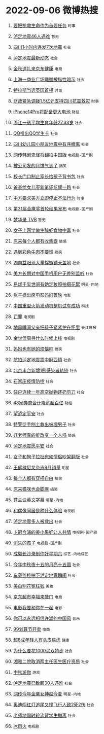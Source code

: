 # 2022-09-06 微博热搜 
1. [要把抢救生命作为首要任务](https://m.weibo.cn/search?containerid=100103type%3D1%26t%3D10%26q%3D%23%E8%A6%81%E6%8A%8A%E6%8A%A2%E6%95%91%E7%94%9F%E5%91%BD%E4%BD%9C%E4%B8%BA%E9%A6%96%E8%A6%81%E4%BB%BB%E5%8A%A1%23&stream_entry_id=51&isnewpage=1&extparam=seat%3D1%26cate%3D10103%26c_type%3D51%26pos%3D0%26filter_type%3Drealtimehot%26dgr%3D0%26display_time%3D1662408246%26pre_seqid%3D1662407507774015605303&luicode=10000011&lfid=106003type%3D25%26t%3D3%26disable_hot%3D1%26filter_type%3Drealtimehot) `时事` 

2. [泸定地震46人遇难](https://m.weibo.cn/search?containerid=100103type%3D1%26t%3D10%26q%3D%23%E6%B3%B8%E5%AE%9A%E5%9C%B0%E9%9C%8746%E4%BA%BA%E9%81%87%E9%9A%BE%23&stream_entry_id=31&isnewpage=1&extparam=seat%3D1%26c_type%3D31%26filter_type%3Drealtimehot%26dgr%3D0%26pos%3D0%26cate%3D0%26lcate%3D5001%26realpos%3D1%26flag%3D16%26display_time%3D1662408246%26pre_seqid%3D1662407507774015605303&luicode=10000011&lfid=106003type%3D25%26t%3D3%26disable_hot%3D1%26filter_type%3Drealtimehot) `暂无` 

3. [四川1小时内连发7次地震](https://m.weibo.cn/search?containerid=100103type%3D1%26t%3D10%26q%3D%23%E5%9B%9B%E5%B7%9D1%E5%B0%8F%E6%97%B6%E5%86%85%E8%BF%9E%E5%8F%917%E6%AC%A1%E5%9C%B0%E9%9C%87%23&stream_entry_id=31&isnewpage=1&extparam=seat%3D1%26c_type%3D31%26filter_type%3Drealtimehot%26dgr%3D0%26pos%3D1%26cate%3D0%26lcate%3D5001%26realpos%3D2%26flag%3D16%26display_time%3D1662408246%26pre_seqid%3D1662407507774015605303&luicode=10000011&lfid=106003type%3D25%26t%3D3%26disable_hot%3D1%26filter_type%3Drealtimehot) `社会` 

4. [泸定地震最新动态](https://m.weibo.cn/search?containerid=100103type%3D1%26t%3D10%26q%3D%23%E6%B3%B8%E5%AE%9A%E5%9C%B0%E9%9C%87%E6%9C%80%E6%96%B0%E5%8A%A8%E6%80%81%23&stream_entry_id=31&isnewpage=1&extparam=seat%3D1%26c_type%3D31%26filter_type%3Drealtimehot%26dgr%3D0%26pos%3D2%26cate%3D0%26lcate%3D5001%26realpos%3D3%26flag%3D0%26display_time%3D1662408246%26pre_seqid%3D1662407507774015605303&luicode=10000011&lfid=106003type%3D25%26t%3D3%26disable_hot%3D1%26filter_type%3Drealtimehot) `社会` 

5. [金秋送礼来京东健康](https://m.weibo.cn/search?containerid=100103type%3D1%26t%3D10%26q%3D%23%E9%87%91%E7%A7%8B%E9%80%81%E7%A4%BC%E6%9D%A5%E4%BA%AC%E4%B8%9C%E5%81%A5%E5%BA%B7%23&stream_entry_id=31&isnewpage=1&extparam=seat%3D1%26c_type%3D31%26adid%3D164538%26filter_type%3Drealtimehot%26dgr%3D0%26pos%3D3%26cate%3D0%26lcate%3D5001%26topic_ad%3D1%26display_time%3D1662408246%26pre_seqid%3D1662407507774015605303&luicode=10000011&lfid=106003type%3D25%26t%3D3%26disable_hot%3D1%26filter_type%3Drealtimehot) `电商` 

6. [上海一商业广场雕塑被指性暗示](https://m.weibo.cn/search?containerid=100103type%3D1%26t%3D10%26q%3D%23%E4%B8%8A%E6%B5%B7%E4%B8%80%E5%95%86%E4%B8%9A%E5%B9%BF%E5%9C%BA%E9%9B%95%E5%A1%91%E8%A2%AB%E6%8C%87%E6%80%A7%E6%9A%97%E7%A4%BA%23&stream_entry_id=31&isnewpage=1&extparam=seat%3D1%26c_type%3D31%26filter_type%3Drealtimehot%26dgr%3D0%26pos%3D4%26cate%3D0%26lcate%3D5001%26realpos%3D4%26flag%3D0%26display_time%3D1662408246%26pre_seqid%3D1662407507774015605303&luicode=10000011&lfid=106003type%3D25%26t%3D3%26disable_hot%3D1%26filter_type%3Drealtimehot) `社会` 

7. [特拉斯当选英国首相](https://m.weibo.cn/search?containerid=100103type%3D1%26t%3D10%26q%3D%23%E7%89%B9%E6%8B%89%E6%96%AF%E5%BD%93%E9%80%89%E8%8B%B1%E5%9B%BD%E9%A6%96%E7%9B%B8%23&stream_entry_id=31&isnewpage=1&extparam=seat%3D1%26c_type%3D31%26filter_type%3Drealtimehot%26dgr%3D0%26pos%3D5%26cate%3D0%26lcate%3D5001%26realpos%3D5%26flag%3D0%26display_time%3D1662408246%26pre_seqid%3D1662407507774015605303&luicode=10000011&lfid=106003type%3D25%26t%3D3%26disable_hot%3D1%26filter_type%3Drealtimehot) `时事` 

8. [财政紧急调拨1.5亿元支持四川抗震救灾](https://m.weibo.cn/search?containerid=100103type%3D1%26t%3D10%26q%3D%23%E8%B4%A2%E6%94%BF%E7%B4%A7%E6%80%A5%E8%B0%83%E6%8B%A81.5%E4%BA%BF%E5%85%83%E6%94%AF%E6%8C%81%E5%9B%9B%E5%B7%9D%E6%8A%97%E9%9C%87%E6%95%91%E7%81%BE%23&stream_entry_id=31&isnewpage=1&extparam=seat%3D1%26c_type%3D31%26filter_type%3Drealtimehot%26dgr%3D0%26pos%3D6%26cate%3D0%26lcate%3D5001%26realpos%3D6%26flag%3D0%26display_time%3D1662408246%26pre_seqid%3D1662407507774015605303&luicode=10000011&lfid=106003type%3D25%26t%3D3%26disable_hot%3D1%26filter_type%3Drealtimehot) `时事` 

9. [iPhone14Pro将配备更大电池](https://m.weibo.cn/search?containerid=100103type%3D1%26t%3D10%26q%3D%23iPhone14Pro%E5%B0%86%E9%85%8D%E5%A4%87%E6%9B%B4%E5%A4%A7%E7%94%B5%E6%B1%A0%23&stream_entry_id=31&isnewpage=1&extparam=seat%3D1%26c_type%3D31%26filter_type%3Drealtimehot%26dgr%3D0%26pos%3D7%26cate%3D0%26lcate%3D5001%26realpos%3D7%26flag%3D1%26display_time%3D1662408246%26pre_seqid%3D1662407507774015605303&luicode=10000011&lfid=106003type%3D25%26t%3D3%26disable_hot%3D1%26filter_type%3Drealtimehot) `财经` 

10. [浙江一孩平均生育年龄27.33岁](https://m.weibo.cn/search?containerid=100103type%3D1%26t%3D10%26q%3D%23%E6%B5%99%E6%B1%9F%E4%B8%80%E5%AD%A9%E5%B9%B3%E5%9D%87%E7%94%9F%E8%82%B2%E5%B9%B4%E9%BE%8427.33%E5%B2%81%23&stream_entry_id=31&isnewpage=1&extparam=seat%3D1%26c_type%3D31%26filter_type%3Drealtimehot%26dgr%3D0%26pos%3D8%26cate%3D0%26lcate%3D5001%26realpos%3D8%26flag%3D0%26display_time%3D1662408246%26pre_seqid%3D1662407507774015605303&luicode=10000011&lfid=106003type%3D25%26t%3D3%26disable_hot%3D1%26filter_type%3Drealtimehot) `社会` 

11. [QQ推出QQ学生卡](https://m.weibo.cn/search?containerid=100103type%3D1%26t%3D10%26q%3D%23QQ%E6%8E%A8%E5%87%BAQQ%E5%AD%A6%E7%94%9F%E5%8D%A1%23&stream_entry_id=31&isnewpage=1&extparam=seat%3D1%26c_type%3D31%26filter_type%3Drealtimehot%26dgr%3D0%26pos%3D9%26cate%3D0%26lcate%3D5001%26realpos%3D9%26flag%3D0%26display_time%3D1662408246%26pre_seqid%3D1662407507774015605303&luicode=10000011&lfid=106003type%3D25%26t%3D3%26disable_hot%3D1%26filter_type%3Drealtimehot) `社会` 

12. [四川幼儿园小朋友地震中有序撤离](https://m.weibo.cn/search?containerid=100103type%3D1%26t%3D10%26q%3D%23%E5%9B%9B%E5%B7%9D%E5%B9%BC%E5%84%BF%E5%9B%AD%E5%B0%8F%E6%9C%8B%E5%8F%8B%E5%9C%B0%E9%9C%87%E4%B8%AD%E6%9C%89%E5%BA%8F%E6%92%A4%E7%A6%BB%23&stream_entry_id=31&isnewpage=1&extparam=seat%3D1%26c_type%3D31%26filter_type%3Drealtimehot%26dgr%3D0%26pos%3D10%26cate%3D0%26lcate%3D5001%26realpos%3D10%26flag%3D0%26display_time%3D1662408246%26pre_seqid%3D1662407507774015605303&luicode=10000011&lfid=106003type%3D25%26t%3D3%26disable_hot%3D1%26filter_type%3Drealtimehot) `社会` 

13. [网传韩剧鬼怪将翻拍中国版](http://m.weibo.cn/c/wbox?&id=076e2qeuae&roomid=14296&q=%23%E7%BD%91%E4%BC%A0%E9%9F%A9%E5%89%A7%E9%AC%BC%E6%80%AA%E5%B0%86%E7%BF%BB%E6%8B%8D%E4%B8%AD%E5%9B%BD%E7%89%88%23&extparam=seat%3D1%26c_type%3D31%26filter_type%3Drealtimehot%26dgr%3D0%26pos%3D11%26cate%3D0%26lcate%3D5001%26realpos%3D11%26flag%3D0%26display_time%3D1662408246%26pre_seqid%3D1662407507774015605303&luicode=10000011&lfid=106003type%3D25%26t%3D3%26disable_hot%3D1%26filter_type%3Drealtimehot) `电视剧-国产剧` 

14. [被公司发的月饼气到了](https://m.weibo.cn/search?containerid=100103type%3D1%26t%3D10%26q%3D%23%E8%A2%AB%E5%85%AC%E5%8F%B8%E5%8F%91%E7%9A%84%E6%9C%88%E9%A5%BC%E6%B0%94%E5%88%B0%E4%BA%86%23&stream_entry_id=31&isnewpage=1&extparam=seat%3D1%26c_type%3D31%26filter_type%3Drealtimehot%26dgr%3D0%26pos%3D12%26cate%3D0%26lcate%3D5001%26realpos%3D12%26flag%3D0%26display_time%3D1662408246%26pre_seqid%3D1662407507774015605303&luicode=10000011&lfid=106003type%3D25%26t%3D3%26disable_hot%3D1%26filter_type%3Drealtimehot) `搞笑` 

15. [校长门口制止家长给孩子背书包](https://m.weibo.cn/search?containerid=100103type%3D1%26t%3D10%26q%3D%23%E6%A0%A1%E9%95%BF%E9%97%A8%E5%8F%A3%E5%88%B6%E6%AD%A2%E5%AE%B6%E9%95%BF%E7%BB%99%E5%AD%A9%E5%AD%90%E8%83%8C%E4%B9%A6%E5%8C%85%23&stream_entry_id=31&isnewpage=1&extparam=seat%3D1%26c_type%3D31%26filter_type%3Drealtimehot%26dgr%3D0%26pos%3D13%26cate%3D0%26lcate%3D5001%26realpos%3D13%26flag%3D0%26display_time%3D1662408246%26pre_seqid%3D1662407507774015605303&luicode=10000011&lfid=106003type%3D25%26t%3D3%26disable_hot%3D1%26filter_type%3Drealtimehot) `社会` 

16. [爸爸给女儿买新笔袋炫耀一路](https://m.weibo.cn/search?containerid=100103type%3D1%26t%3D10%26q%3D%23%E7%88%B8%E7%88%B8%E7%BB%99%E5%A5%B3%E5%84%BF%E4%B9%B0%E6%96%B0%E7%AC%94%E8%A2%8B%E7%82%AB%E8%80%80%E4%B8%80%E8%B7%AF%23&stream_entry_id=31&isnewpage=1&extparam=seat%3D1%26c_type%3D31%26filter_type%3Drealtimehot%26dgr%3D0%26pos%3D14%26cate%3D0%26lcate%3D5001%26realpos%3D14%26flag%3D0%26display_time%3D1662408246%26pre_seqid%3D1662407507774015605303&luicode=10000011&lfid=106003type%3D25%26t%3D3%26disable_hot%3D1%26filter_type%3Drealtimehot) `社会` 

17. [中方要求美方立即停止不法行为](https://m.weibo.cn/search?containerid=100103type%3D1%26t%3D10%26q%3D%23%E4%B8%AD%E6%96%B9%E8%A6%81%E6%B1%82%E7%BE%8E%E6%96%B9%E7%AB%8B%E5%8D%B3%E5%81%9C%E6%AD%A2%E4%B8%8D%E6%B3%95%E8%A1%8C%E4%B8%BA%23&stream_entry_id=31&isnewpage=1&extparam=seat%3D1%26c_type%3D31%26filter_type%3Drealtimehot%26dgr%3D0%26pos%3D15%26cate%3D0%26lcate%3D5001%26realpos%3D15%26flag%3D0%26display_time%3D1662408246%26pre_seqid%3D1662407507774015605303&luicode=10000011&lfid=106003type%3D25%26t%3D3%26disable_hot%3D1%26filter_type%3Drealtimehot) `时事` 

18. [第31届金鹰奖首轮结果发布](https://m.weibo.cn/search?containerid=100103type%3D1%26t%3D10%26q%3D%23%E7%AC%AC31%E5%B1%8A%E9%87%91%E9%B9%B0%E5%A5%96%E9%A6%96%E8%BD%AE%E7%BB%93%E6%9E%9C%E5%8F%91%E5%B8%83%23&stream_entry_id=31&isnewpage=1&extparam=seat%3D1%26c_type%3D31%26filter_type%3Drealtimehot%26dgr%3D0%26pos%3D16%26cate%3D0%26lcate%3D5001%26realpos%3D16%26flag%3D0%26display_time%3D1662408246%26pre_seqid%3D1662407507774015605303&luicode=10000011&lfid=106003type%3D25%26t%3D3%26disable_hot%3D1%26filter_type%3Drealtimehot) `电视剧-国产剧` 

19. [梦华录 TVB](https://m.weibo.cn/search?containerid=100103type%3D1%26t%3D10%26q%3D%E6%A2%A6%E5%8D%8E%E5%BD%95+TVB&stream_entry_id=31&isnewpage=1&extparam=seat%3D1%26c_type%3D31%26filter_type%3Drealtimehot%26dgr%3D0%26pos%3D17%26cate%3D0%26lcate%3D5001%26realpos%3D17%26flag%3D0%26display_time%3D1662408246%26pre_seqid%3D1662407507774015605303&luicode=10000011&lfid=106003type%3D25%26t%3D3%26disable_hot%3D1%26filter_type%3Drealtimehot) `暂无` 

20. [女子上网学做生腌虾食物中毒](https://m.weibo.cn/search?containerid=100103type%3D1%26t%3D10%26q%3D%23%E5%A5%B3%E5%AD%90%E4%B8%8A%E7%BD%91%E5%AD%A6%E5%81%9A%E7%94%9F%E8%85%8C%E8%99%BE%E9%A3%9F%E7%89%A9%E4%B8%AD%E6%AF%92%23&stream_entry_id=31&isnewpage=1&extparam=seat%3D1%26c_type%3D31%26filter_type%3Drealtimehot%26dgr%3D0%26pos%3D18%26cate%3D0%26lcate%3D5001%26realpos%3D18%26flag%3D0%26display_time%3D1662408246%26pre_seqid%3D1662407507774015605303&luicode=10000011&lfid=106003type%3D25%26t%3D3%26disable_hot%3D1%26filter_type%3Drealtimehot) `社会` 

21. [原来每个人都有收集癖](https://m.weibo.cn/search?containerid=100103type%3D1%26t%3D10%26q%3D%23%E5%8E%9F%E6%9D%A5%E6%AF%8F%E4%B8%AA%E4%BA%BA%E9%83%BD%E6%9C%89%E6%94%B6%E9%9B%86%E7%99%96%23&stream_entry_id=31&isnewpage=1&extparam=seat%3D1%26c_type%3D31%26filter_type%3Drealtimehot%26dgr%3D0%26pos%3D19%26cate%3D0%26lcate%3D5001%26realpos%3D19%26flag%3D0%26display_time%3D1662408246%26pre_seqid%3D1662407507774015605303&luicode=10000011&lfid=106003type%3D25%26t%3D3%26disable_hot%3D1%26filter_type%3Drealtimehot) `情感` 

22. [遇到彩色牛肉不要慌](https://m.weibo.cn/search?containerid=100103type%3D1%26t%3D10%26q%3D%23%E9%81%87%E5%88%B0%E5%BD%A9%E8%89%B2%E7%89%9B%E8%82%89%E4%B8%8D%E8%A6%81%E6%85%8C%23&stream_entry_id=31&isnewpage=1&extparam=seat%3D1%26c_type%3D31%26filter_type%3Drealtimehot%26dgr%3D0%26pos%3D20%26cate%3D0%26lcate%3D5001%26realpos%3D20%26flag%3D0%26display_time%3D1662408246%26pre_seqid%3D1662407507774015605303&luicode=10000011&lfid=106003type%3D25%26t%3D3%26disable_hot%3D1%26filter_type%3Drealtimehot) `搞笑` 

23. [湖南益阳现大量蜉蝣铺天盖地](https://m.weibo.cn/search?containerid=100103type%3D1%26t%3D10%26q%3D%23%E6%B9%96%E5%8D%97%E7%9B%8A%E9%98%B3%E7%8E%B0%E5%A4%A7%E9%87%8F%E8%9C%89%E8%9D%A3%E9%93%BA%E5%A4%A9%E7%9B%96%E5%9C%B0%23&stream_entry_id=31&isnewpage=1&extparam=seat%3D1%26c_type%3D31%26filter_type%3Drealtimehot%26dgr%3D0%26pos%3D21%26cate%3D0%26lcate%3D5001%26realpos%3D21%26flag%3D0%26display_time%3D1662408246%26pre_seqid%3D1662407507774015605303&luicode=10000011&lfid=106003type%3D25%26t%3D3%26disable_hot%3D1%26filter_type%3Drealtimehot) `社会` 

24. [美方长期对中国手机用户无差别监听](https://m.weibo.cn/search?containerid=100103type%3D1%26t%3D10%26q%3D%23%E7%BE%8E%E6%96%B9%E9%95%BF%E6%9C%9F%E5%AF%B9%E4%B8%AD%E5%9B%BD%E6%89%8B%E6%9C%BA%E7%94%A8%E6%88%B7%E6%97%A0%E5%B7%AE%E5%88%AB%E7%9B%91%E5%90%AC%23&stream_entry_id=31&isnewpage=1&extparam=seat%3D1%26c_type%3D31%26filter_type%3Drealtimehot%26dgr%3D0%26pos%3D22%26cate%3D0%26lcate%3D5001%26realpos%3D22%26flag%3D0%26display_time%3D1662408246%26pre_seqid%3D1662407507774015605303&luicode=10000011&lfid=106003type%3D25%26t%3D3%26disable_hot%3D1%26filter_type%3Drealtimehot) `社会` 

25. [易烊千玺世间有她定妆照拍摄花絮](https://m.weibo.cn/search?containerid=100103type%3D1%26t%3D10%26q%3D%23%E6%98%93%E7%83%8A%E5%8D%83%E7%8E%BA%E4%B8%96%E9%97%B4%E6%9C%89%E5%A5%B9%E5%AE%9A%E5%A6%86%E7%85%A7%E6%8B%8D%E6%91%84%E8%8A%B1%E7%B5%AE%23&stream_entry_id=31&isnewpage=1&extparam=seat%3D1%26c_type%3D31%26filter_type%3Drealtimehot%26dgr%3D0%26pos%3D23%26cate%3D0%26lcate%3D5001%26realpos%3D23%26flag%3D0%26display_time%3D1662408246%26pre_seqid%3D1662407507774015605303&luicode=10000011&lfid=106003type%3D25%26t%3D3%26disable_hot%3D1%26filter_type%3Drealtimehot) `明星-内地` 

26. [张子枫出席电影妈妈首映](https://m.weibo.cn/search?containerid=100103type%3D1%26t%3D10%26q%3D%23%E5%BC%A0%E5%AD%90%E6%9E%AB%E5%87%BA%E5%B8%AD%E7%94%B5%E5%BD%B1%E5%A6%88%E5%A6%88%E9%A6%96%E6%98%A0%23&stream_entry_id=31&isnewpage=1&extparam=seat%3D1%26c_type%3D31%26filter_type%3Drealtimehot%26dgr%3D0%26pos%3D24%26cate%3D0%26lcate%3D5001%26realpos%3D24%26flag%3D0%26display_time%3D1662408246%26pre_seqid%3D1662407507774015605303&luicode=10000011&lfid=106003type%3D25%26t%3D3%26disable_hot%3D1%26filter_type%3Drealtimehot) `电影` 

27. [中国重型火箭发动机整机试车成功](https://m.weibo.cn/search?containerid=100103type%3D1%26t%3D10%26q%3D%23%E4%B8%AD%E5%9B%BD%E9%87%8D%E5%9E%8B%E7%81%AB%E7%AE%AD%E5%8F%91%E5%8A%A8%E6%9C%BA%E6%95%B4%E6%9C%BA%E8%AF%95%E8%BD%A6%E6%88%90%E5%8A%9F%23&stream_entry_id=31&isnewpage=1&extparam=seat%3D1%26c_type%3D31%26filter_type%3Drealtimehot%26dgr%3D0%26pos%3D25%26cate%3D0%26lcate%3D5001%26realpos%3D25%26flag%3D0%26display_time%3D1662408246%26pre_seqid%3D1662407507774015605303&luicode=10000011&lfid=106003type%3D25%26t%3D3%26disable_hot%3D1%26filter_type%3Drealtimehot) `科技` 

28. [罚罪](https://m.weibo.cn/search?containerid=100103type%3D1%26t%3D10%26q%3D%E7%BD%9A%E7%BD%AA&stream_entry_id=31&isnewpage=1&extparam=seat%3D1%26c_type%3D31%26filter_type%3Drealtimehot%26dgr%3D0%26pos%3D26%26cate%3D0%26lcate%3D5001%26realpos%3D26%26flag%3D0%26display_time%3D1662408246%26pre_seqid%3D1662407507774015605303&luicode=10000011&lfid=106003type%3D25%26t%3D3%26disable_hot%3D1%26filter_type%3Drealtimehot) `电视剧` 

29. [地震瞬间父亲把孩子紧紧护在怀里](https://m.weibo.cn/search?containerid=100103type%3D1%26t%3D10%26q%3D%23%E5%9C%B0%E9%9C%87%E7%9E%AC%E9%97%B4%E7%88%B6%E4%BA%B2%E6%8A%8A%E5%AD%A9%E5%AD%90%E7%B4%A7%E7%B4%A7%E6%8A%A4%E5%9C%A8%E6%80%80%E9%87%8C%23&stream_entry_id=31&isnewpage=1&extparam=seat%3D1%26c_type%3D31%26filter_type%3Drealtimehot%26dgr%3D0%26pos%3D27%26cate%3D0%26lcate%3D5001%26realpos%3D27%26flag%3D0%26display_time%3D1662408246%26pre_seqid%3D1662407507774015605303&luicode=10000011&lfid=106003type%3D25%26t%3D3%26disable_hot%3D1%26filter_type%3Drealtimehot) `长江日报` 

30. [金世佳周寻什么时候上线](https://m.weibo.cn/search?containerid=100103type%3D1%26t%3D10%26q%3D%23%E9%87%91%E4%B8%96%E4%BD%B3%E5%91%A8%E5%AF%BB%E4%BB%80%E4%B9%88%E6%97%B6%E5%80%99%E4%B8%8A%E7%BA%BF%23&stream_entry_id=31&isnewpage=1&extparam=seat%3D1%26c_type%3D31%26filter_type%3Drealtimehot%26dgr%3D0%26pos%3D28%26cate%3D0%26lcate%3D5001%26realpos%3D28%26flag%3D0%26display_time%3D1662408246%26pre_seqid%3D1662407507774015605303&luicode=10000011&lfid=106003type%3D25%26t%3D3%26disable_hot%3D1%26filter_type%3Drealtimehot) `电视剧` 

31. [妈妈也有她的烦恼吧](https://m.weibo.cn/search?containerid=100103type%3D1%26t%3D10%26q%3D%23%E5%A6%88%E5%A6%88%E4%B9%9F%E6%9C%89%E5%A5%B9%E7%9A%84%E7%83%A6%E6%81%BC%E5%90%A7%23&stream_entry_id=31&isnewpage=1&extparam=seat%3D1%26c_type%3D31%26filter_type%3Drealtimehot%26dgr%3D0%26pos%3D29%26cate%3D0%26lcate%3D5001%26realpos%3D29%26flag%3D0%26display_time%3D1662408246%26pre_seqid%3D1662407507774015605303&luicode=10000011&lfid=106003type%3D25%26t%3D3%26disable_hot%3D1%26filter_type%3Drealtimehot) `搞笑` 

32. [航拍泸定地震震中磨西镇](https://m.weibo.cn/search?containerid=100103type%3D1%26t%3D10%26q%3D%23%E8%88%AA%E6%8B%8D%E6%B3%B8%E5%AE%9A%E5%9C%B0%E9%9C%87%E9%9C%87%E4%B8%AD%E7%A3%A8%E8%A5%BF%E9%95%87%23&stream_entry_id=31&isnewpage=1&extparam=seat%3D1%26c_type%3D31%26filter_type%3Drealtimehot%26dgr%3D0%26pos%3D30%26cate%3D0%26lcate%3D5001%26realpos%3D30%26flag%3D0%26display_time%3D1662408246%26pre_seqid%3D1662407507774015605303&luicode=10000011&lfid=106003type%3D25%26t%3D3%26disable_hot%3D1%26filter_type%3Drealtimehot) `社会` 

33. [北京丰台新增1例感染者轨迹](https://m.weibo.cn/search?containerid=100103type%3D1%26t%3D10%26q%3D%23%E5%8C%97%E4%BA%AC%E4%B8%B0%E5%8F%B0%E6%96%B0%E5%A2%9E1%E4%BE%8B%E6%84%9F%E6%9F%93%E8%80%85%E8%BD%A8%E8%BF%B9%23&stream_entry_id=31&isnewpage=1&extparam=seat%3D1%26c_type%3D31%26filter_type%3Drealtimehot%26dgr%3D0%26pos%3D31%26cate%3D0%26lcate%3D5001%26realpos%3D31%26flag%3D0%26display_time%3D1662408246%26pre_seqid%3D1662407507774015605303&luicode=10000011&lfid=106003type%3D25%26t%3D3%26disable_hot%3D1%26filter_type%3Drealtimehot) `社会` 

34. [石家庄疫情防控](https://m.weibo.cn/search?containerid=100103type%3D1%26t%3D10%26q%3D%23%E7%9F%B3%E5%AE%B6%E5%BA%84%E7%96%AB%E6%83%85%E9%98%B2%E6%8E%A7%23&stream_entry_id=31&isnewpage=1&extparam=seat%3D1%26c_type%3D31%26filter_type%3Drealtimehot%26dgr%3D0%26pos%3D32%26cate%3D0%26lcate%3D5001%26realpos%3D32%26flag%3D0%26display_time%3D1662408246%26pre_seqid%3D1662407507774015605303&luicode=10000011&lfid=106003type%3D25%26t%3D3%26disable_hot%3D1%26filter_type%3Drealtimehot) `社会` 

35. [住户连续一年高空抛物还扔剪刀](https://m.weibo.cn/search?containerid=100103type%3D1%26t%3D10%26q%3D%23%E4%BD%8F%E6%88%B7%E8%BF%9E%E7%BB%AD%E4%B8%80%E5%B9%B4%E9%AB%98%E7%A9%BA%E6%8A%9B%E7%89%A9%E8%BF%98%E6%89%94%E5%89%AA%E5%88%80%23&stream_entry_id=31&isnewpage=1&extparam=seat%3D1%26c_type%3D31%26filter_type%3Drealtimehot%26dgr%3D0%26pos%3D33%26cate%3D0%26lcate%3D5001%26realpos%3D33%26flag%3D0%26display_time%3D1662408246%26pre_seqid%3D1662407507774015605303&luicode=10000011&lfid=106003type%3D25%26t%3D3%26disable_hot%3D1%26filter_type%3Drealtimehot) `社会` 

36. [48家券商合计降薪超百亿](https://m.weibo.cn/search?containerid=100103type%3D1%26t%3D10%26q%3D%2348%E5%AE%B6%E5%88%B8%E5%95%86%E5%90%88%E8%AE%A1%E9%99%8D%E8%96%AA%E8%B6%85%E7%99%BE%E4%BA%BF%23&stream_entry_id=31&isnewpage=1&extparam=seat%3D1%26c_type%3D31%26filter_type%3Drealtimehot%26dgr%3D0%26pos%3D34%26cate%3D0%26lcate%3D5001%26realpos%3D34%26flag%3D0%26display_time%3D1662408246%26pre_seqid%3D1662407507774015605303&luicode=10000011&lfid=106003type%3D25%26t%3D3%26disable_hot%3D1%26filter_type%3Drealtimehot) `财经` 

37. [望泸定平安](https://m.weibo.cn/search?containerid=100103type%3D1%26t%3D10%26q%3D%23%E6%9C%9B%E6%B3%B8%E5%AE%9A%E5%B9%B3%E5%AE%89%23&stream_entry_id=31&isnewpage=1&extparam=seat%3D1%26c_type%3D31%26filter_type%3Drealtimehot%26dgr%3D0%26pos%3D35%26cate%3D0%26lcate%3D5001%26realpos%3D35%26flag%3D0%26display_time%3D1662408246%26pre_seqid%3D1662407507774015605303&luicode=10000011&lfid=106003type%3D25%26t%3D3%26disable_hot%3D1%26filter_type%3Drealtimehot) `社会` 

38. [特警徒手刨土救出被埋男子](https://m.weibo.cn/search?containerid=100103type%3D1%26t%3D10%26q%3D%23%E7%89%B9%E8%AD%A6%E5%BE%92%E6%89%8B%E5%88%A8%E5%9C%9F%E6%95%91%E5%87%BA%E8%A2%AB%E5%9F%8B%E7%94%B7%E5%AD%90%23&stream_entry_id=31&isnewpage=1&extparam=seat%3D1%26c_type%3D31%26filter_type%3Drealtimehot%26dgr%3D0%26pos%3D36%26cate%3D0%26lcate%3D5001%26realpos%3D36%26flag%3D0%26display_time%3D1662408246%26pre_seqid%3D1662407507774015605303&luicode=10000011&lfid=106003type%3D25%26t%3D3%26disable_hot%3D1%26filter_type%3Drealtimehot) `社会` 

39. [好老师真的能改变一个人吗](https://m.weibo.cn/search?containerid=100103type%3D1%26t%3D10%26q%3D%23%E5%A5%BD%E8%80%81%E5%B8%88%E7%9C%9F%E7%9A%84%E8%83%BD%E6%94%B9%E5%8F%98%E4%B8%80%E4%B8%AA%E4%BA%BA%E5%90%97%23&stream_entry_id=31&isnewpage=1&extparam=seat%3D1%26c_type%3D31%26filter_type%3Drealtimehot%26dgr%3D0%26pos%3D37%26cate%3D0%26lcate%3D5001%26realpos%3D37%26flag%3D0%26display_time%3D1662408246%26pre_seqid%3D1662407507774015605303&luicode=10000011&lfid=106003type%3D25%26t%3D3%26disable_hot%3D1%26filter_type%3Drealtimehot) `情感` 

40. [泸定地震愿平安](https://m.weibo.cn/search?containerid=100103type%3D1%26t%3D10%26q%3D%23%E6%B3%B8%E5%AE%9A%E5%9C%B0%E9%9C%87%E6%84%BF%E5%B9%B3%E5%AE%89%23&stream_entry_id=31&isnewpage=1&extparam=seat%3D1%26c_type%3D31%26filter_type%3Drealtimehot%26dgr%3D0%26pos%3D38%26cate%3D0%26lcate%3D5001%26realpos%3D38%26flag%3D0%26display_time%3D1662408246%26pre_seqid%3D1662407507774015605303&luicode=10000011&lfid=106003type%3D25%26t%3D3%26disable_hot%3D1%26filter_type%3Drealtimehot) `社会` 

41. [女子和狗子拉扯宛如情侣吵架翻版](https://m.weibo.cn/search?containerid=100103type%3D1%26t%3D10%26q%3D%23%E5%A5%B3%E5%AD%90%E5%92%8C%E7%8B%97%E5%AD%90%E6%8B%89%E6%89%AF%E5%AE%9B%E5%A6%82%E6%83%85%E4%BE%A3%E5%90%B5%E6%9E%B6%E7%BF%BB%E7%89%88%23&stream_entry_id=31&isnewpage=1&extparam=seat%3D1%26c_type%3D31%26filter_type%3Drealtimehot%26dgr%3D0%26pos%3D39%26cate%3D0%26lcate%3D5001%26realpos%3D39%26flag%3D0%26display_time%3D1662408246%26pre_seqid%3D1662407507774015605303&luicode=10000011&lfid=106003type%3D25%26t%3D3%26disable_hot%3D1%26filter_type%3Drealtimehot) `社会` 

42. [王鹤棣尼龙杂志9月销量](https://m.weibo.cn/search?containerid=100103type%3D1%26t%3D10%26q%3D%23%E7%8E%8B%E9%B9%A4%E6%A3%A3%E5%B0%BC%E9%BE%99%E6%9D%82%E5%BF%979%E6%9C%88%E9%94%80%E9%87%8F%23&stream_entry_id=31&isnewpage=1&extparam=seat%3D1%26c_type%3D31%26filter_type%3Drealtimehot%26dgr%3D0%26pos%3D40%26cate%3D0%26lcate%3D5001%26realpos%3D40%26flag%3D0%26display_time%3D1662408246%26pre_seqid%3D1662407507774015605303&luicode=10000011&lfid=106003type%3D25%26t%3D3%26disable_hot%3D1%26filter_type%3Drealtimehot) `明星` 

43. [每个人都有穿搭自由](https://m.weibo.cn/search?containerid=100103type%3D1%26t%3D10%26q%3D%23%E6%AF%8F%E4%B8%AA%E4%BA%BA%E9%83%BD%E6%9C%89%E7%A9%BF%E6%90%AD%E8%87%AA%E7%94%B1%23&stream_entry_id=31&isnewpage=1&extparam=seat%3D1%26c_type%3D31%26filter_type%3Drealtimehot%26dgr%3D0%26pos%3D41%26cate%3D0%26lcate%3D5001%26realpos%3D41%26flag%3D0%26display_time%3D1662408246%26pre_seqid%3D1662407507774015605303&luicode=10000011&lfid=106003type%3D25%26t%3D3%26disable_hot%3D1%26filter_type%3Drealtimehot) `搞笑` 

44. [原来猫咪也会脚麻](https://m.weibo.cn/search?containerid=100103type%3D1%26t%3D10%26q%3D%23%E5%8E%9F%E6%9D%A5%E7%8C%AB%E5%92%AA%E4%B9%9F%E4%BC%9A%E8%84%9A%E9%BA%BB%23&stream_entry_id=31&isnewpage=1&extparam=seat%3D1%26c_type%3D31%26filter_type%3Drealtimehot%26dgr%3D0%26pos%3D42%26cate%3D0%26lcate%3D5001%26realpos%3D42%26flag%3D0%26display_time%3D1662408246%26pre_seqid%3D1662407507774015605303&luicode=10000011&lfid=106003type%3D25%26t%3D3%26disable_hot%3D1%26filter_type%3Drealtimehot) `搞笑` 

45. [苍兰诀英文字幕](https://m.weibo.cn/search?containerid=100103type%3D1%26t%3D10%26q%3D%23%E8%8B%8D%E5%85%B0%E8%AF%80%E8%8B%B1%E6%96%87%E5%AD%97%E5%B9%95%23&stream_entry_id=31&isnewpage=1&extparam=seat%3D1%26c_type%3D31%26filter_type%3Drealtimehot%26dgr%3D0%26pos%3D43%26cate%3D0%26lcate%3D5001%26realpos%3D43%26flag%3D0%26display_time%3D1662408246%26pre_seqid%3D1662407507774015605303&luicode=10000011&lfid=106003type%3D25%26t%3D3%26disable_hot%3D1%26filter_type%3Drealtimehot) `明星-内地` 

46. [和偶像同居是种什么体验](https://m.weibo.cn/search?containerid=100103type%3D1%26t%3D10%26q%3D%23%E5%92%8C%E5%81%B6%E5%83%8F%E5%90%8C%E5%B1%85%E6%98%AF%E7%A7%8D%E4%BB%80%E4%B9%88%E4%BD%93%E9%AA%8C%23&stream_entry_id=31&isnewpage=1&extparam=seat%3D1%26c_type%3D31%26filter_type%3Drealtimehot%26dgr%3D0%26pos%3D44%26cate%3D0%26lcate%3D5001%26realpos%3D44%26flag%3D0%26display_time%3D1662408246%26pre_seqid%3D1662407507774015605303&luicode=10000011&lfid=106003type%3D25%26t%3D3%26disable_hot%3D1%26filter_type%3Drealtimehot) `电视剧` 

47. [泸定地震多人被救出](https://m.weibo.cn/search?containerid=100103type%3D1%26t%3D10%26q%3D%23%E6%B3%B8%E5%AE%9A%E5%9C%B0%E9%9C%87%E5%A4%9A%E4%BA%BA%E8%A2%AB%E6%95%91%E5%87%BA%23&stream_entry_id=31&isnewpage=1&extparam=seat%3D1%26c_type%3D31%26filter_type%3Drealtimehot%26dgr%3D0%26pos%3D45%26cate%3D0%26lcate%3D5001%26realpos%3D45%26flag%3D0%26display_time%3D1662408246%26pre_seqid%3D1662407507774015605303&luicode=10000011&lfid=106003type%3D25%26t%3D3%26disable_hot%3D1%26filter_type%3Drealtimehot) `社会` 

48. [卜冠今演的姜小果好让人共情](https://m.weibo.cn/search?containerid=100103type%3D1%26t%3D10%26q%3D%23%E5%8D%9C%E5%86%A0%E4%BB%8A%E6%BC%94%E7%9A%84%E5%A7%9C%E5%B0%8F%E6%9E%9C%E5%A5%BD%E8%AE%A9%E4%BA%BA%E5%85%B1%E6%83%85%23&stream_entry_id=31&isnewpage=1&extparam=seat%3D1%26c_type%3D31%26filter_type%3Drealtimehot%26dgr%3D0%26pos%3D46%26cate%3D0%26lcate%3D5001%26realpos%3D46%26flag%3D0%26display_time%3D1662408246%26pre_seqid%3D1662407507774015605303&luicode=10000011&lfid=106003type%3D25%26t%3D3%26disable_hot%3D1%26filter_type%3Drealtimehot) `电视剧-国产剧` 

49. [消失的孩子](https://m.weibo.cn/search?containerid=100103type%3D1%26t%3D10%26q%3D%E6%B6%88%E5%A4%B1%E7%9A%84%E5%AD%A9%E5%AD%90&stream_entry_id=31&isnewpage=1&extparam=seat%3D1%26c_type%3D31%26filter_type%3Drealtimehot%26dgr%3D0%26pos%3D47%26cate%3D0%26lcate%3D5001%26realpos%3D47%26flag%3D0%26display_time%3D1662408246%26pre_seqid%3D1662407507774015605303&luicode=10000011&lfid=106003type%3D25%26t%3D3%26disable_hot%3D1%26filter_type%3Drealtimehot) `电视剧-国产剧` 

50. [成毅长沙录制你好星期六](https://m.weibo.cn/search?containerid=100103type%3D1%26t%3D10%26q%3D%23%E6%88%90%E6%AF%85%E9%95%BF%E6%B2%99%E5%BD%95%E5%88%B6%E4%BD%A0%E5%A5%BD%E6%98%9F%E6%9C%9F%E5%85%AD%23&stream_entry_id=31&isnewpage=1&extparam=seat%3D1%26c_type%3D31%26filter_type%3Drealtimehot%26dgr%3D0%26pos%3D48%26cate%3D0%26lcate%3D5001%26realpos%3D48%26flag%3D0%26display_time%3D1662408246%26pre_seqid%3D1662407507774015605303&luicode=10000011&lfid=106003type%3D25%26t%3D3%26disable_hot%3D1%26filter_type%3Drealtimehot) `综艺-内地综艺` 

51. [今年中秋夜十五的月亮十五圆](https://m.weibo.cn/search?containerid=100103type%3D1%26t%3D10%26q%3D%23%E4%BB%8A%E5%B9%B4%E4%B8%AD%E7%A7%8B%E5%A4%9C%E5%8D%81%E4%BA%94%E7%9A%84%E6%9C%88%E4%BA%AE%E5%8D%81%E4%BA%94%E5%9C%86%23&stream_entry_id=31&isnewpage=1&extparam=seat%3D1%26c_type%3D31%26filter_type%3Drealtimehot%26dgr%3D0%26pos%3D49%26cate%3D0%26lcate%3D5001%26realpos%3D49%26flag%3D0%26display_time%3D1662408246%26pre_seqid%3D1662407507774015605303&luicode=10000011&lfid=106003type%3D25%26t%3D3%26disable_hot%3D1%26filter_type%3Drealtimehot) `社会` 

52. [车载监控拍下泸定地震瞬间](https://m.weibo.cn/search?containerid=100103type%3D1%26t%3D10%26q%3D%23%E8%BD%A6%E8%BD%BD%E7%9B%91%E6%8E%A7%E6%8B%8D%E4%B8%8B%E6%B3%B8%E5%AE%9A%E5%9C%B0%E9%9C%87%E7%9E%AC%E9%97%B4%23&stream_entry_id=31&isnewpage=1&extparam=seat%3D1%26c_type%3D31%26filter_type%3Drealtimehot%26dgr%3D0%26pos%3D50%26cate%3D0%26lcate%3D5001%26realpos%3D50%26flag%3D0%26display_time%3D1662408246%26pre_seqid%3D1662407507774015605303&luicode=10000011&lfid=106003type%3D25%26t%3D3%26disable_hot%3D1%26filter_type%3Drealtimehot) `社会` 

53. [美白别花冤枉钱](https://m.weibo.cn/search?containerid=100103type%3D1%26t%3D10%26q%3D%23%E7%BE%8E%E7%99%BD%E5%88%AB%E8%8A%B1%E5%86%A4%E6%9E%89%E9%92%B1%23&stream_entry_id=31&isnewpage=1&extparam=seat%3D1%26filter_type%3Drealtimehot%26pos%3D3%26adid%3D164577%26dgr%3D0%26c_type%3D31%26cate%3D0%26lcate%3D5001%26topic_ad%3D1%26display_time%3D1662404627%26pre_seqid%3D1662404627720018222519&luicode=10000011&lfid=106003type%3D25%26t%3D3%26disable_hot%3D1%26filter_type%3Drealtimehot) `美妆` 

54. [京东超市幸福来敲门](https://m.weibo.cn/search?containerid=100103type%3D1%26t%3D10%26q%3D%23%E4%BA%AC%E4%B8%9C%E8%B6%85%E5%B8%82%E5%B9%B8%E7%A6%8F%E6%9D%A5%E6%95%B2%E9%97%A8%23&stream_entry_id=31&isnewpage=1&extparam=seat%3D1%26filter_type%3Drealtimehot%26pos%3D7%26adid%3D164522%26dgr%3D0%26c_type%3D31%26cate%3D0%26lcate%3D5001%26topic_ad%3D1%26display_time%3D1662404627%26pre_seqid%3D1662404627720018222519&luicode=10000011&lfid=106003type%3D25%26t%3D3%26disable_hot%3D1%26filter_type%3Drealtimehot) `电商` 

55. [电影我要和你在一起](https://m.weibo.cn/search?containerid=100103type%3D1%26t%3D10%26q%3D%23%E7%94%B5%E5%BD%B1%E6%88%91%E8%A6%81%E5%92%8C%E4%BD%A0%E5%9C%A8%E4%B8%80%E8%B5%B7%23&stream_entry_id=31&isnewpage=1&extparam=seat%3D1%26filter_type%3Drealtimehot%26pos%3D25%26dgr%3D0%26realpos%3D24%26c_type%3D31%26cate%3D0%26lcate%3D5001%26flag%3D0%26display_time%3D1662404627%26pre_seqid%3D1662404627720018222519&luicode=10000011&lfid=106003type%3D25%26t%3D3%26disable_hot%3D1%26filter_type%3Drealtimehot) `电影` 

56. [你可以永远相信许嵩的中国风](https://m.weibo.cn/search?containerid=100103type%3D1%26t%3D10%26q%3D%23%E4%BD%A0%E5%8F%AF%E4%BB%A5%E6%B0%B8%E8%BF%9C%E7%9B%B8%E4%BF%A1%E8%AE%B8%E5%B5%A9%E7%9A%84%E4%B8%AD%E5%9B%BD%E9%A3%8E%23&stream_entry_id=31&isnewpage=1&extparam=seat%3D1%26filter_type%3Drealtimehot%26pos%3D37%26dgr%3D0%26realpos%3D36%26c_type%3D31%26cate%3D0%26lcate%3D5001%26flag%3D0%26display_time%3D1662404627%26pre_seqid%3D1662404627720018222519&luicode=10000011&lfid=106003type%3D25%26t%3D3%26disable_hot%3D1%26filter_type%3Drealtimehot) `音乐` 

57. [99划算节开卖](https://m.weibo.cn/search?containerid=100103type%3D1%26t%3D10%26q%3D%2399%E5%88%92%E7%AE%97%E8%8A%82%E5%BC%80%E5%8D%96%23&stream_entry_id=31&isnewpage=1&extparam=seat%3D1%26filter_type%3Drealtimehot%26pos%3D3%26adid%3D164484%26dgr%3D0%26c_type%3D31%26cate%3D0%26lcate%3D5001%26topic_ad%3D1%26display_time%3D1662401047%26pre_seqid%3D16624010477400931219&luicode=10000011&lfid=106003type%3D25%26t%3D3%26disable_hot%3D1%26filter_type%3Drealtimehot) `电商` 

58. [超8成年轻人有头皮焦虑](https://m.weibo.cn/search?containerid=100103type%3D1%26t%3D10%26q%3D%23%E8%B6%858%E6%88%90%E5%B9%B4%E8%BD%BB%E4%BA%BA%E6%9C%89%E5%A4%B4%E7%9A%AE%E7%84%A6%E8%99%91%23&stream_entry_id=31&isnewpage=1&extparam=seat%3D1%26c_type%3D31%26pos%3D3%26filter_type%3Drealtimehot%26dgr%3D0%26topic_ad%3D1%26cate%3D0%26lcate%3D5001%26adid%3D164534%26display_time%3D1662397670%26pre_seqid%3D166239693193802484116&luicode=10000011&lfid=106003type%3D25%26t%3D3%26disable_hot%3D1%26filter_type%3Drealtimehot) `健康` 

59. [为什么要花1000买双特步](https://m.weibo.cn/search?containerid=100103type%3D1%26t%3D10%26q%3D%23%E4%B8%BA%E4%BB%80%E4%B9%88%E8%A6%81%E8%8A%B11000%E4%B9%B0%E5%8F%8C%E7%89%B9%E6%AD%A5%23&stream_entry_id=31&isnewpage=1&extparam=seat%3D1%26c_type%3D31%26pos%3D7%26filter_type%3Drealtimehot%26dgr%3D0%26topic_ad%3D1%26cate%3D0%26lcate%3D5001%26adid%3D164525%26display_time%3D1662397670%26pre_seqid%3D166239693193802484116&luicode=10000011&lfid=106003type%3D25%26t%3D3%26disable_hot%3D1%26filter_type%3Drealtimehot) `社会` 

60. [湘雅二院取消两主任医生医疗资质](https://m.weibo.cn/search?containerid=100103type%3D1%26t%3D10%26q%3D%23%E6%B9%98%E9%9B%85%E4%BA%8C%E9%99%A2%E5%8F%96%E6%B6%88%E4%B8%A4%E4%B8%BB%E4%BB%BB%E5%8C%BB%E7%94%9F%E5%8C%BB%E7%96%97%E8%B5%84%E8%B4%A8%23&stream_entry_id=31&isnewpage=1&extparam=seat%3D1%26c_type%3D31%26pos%3D48%26filter_type%3Drealtimehot%26dgr%3D0%26cate%3D0%26realpos%3D47%26flag%3D0%26lcate%3D5001%26display_time%3D1662397670%26pre_seqid%3D166239693193802484116&luicode=10000011&lfid=106003type%3D25%26t%3D3%26disable_hot%3D1%26filter_type%3Drealtimehot) `社会` 

61. [中秋游你](https://m.weibo.cn/search?containerid=100103type%3D1%26t%3D10%26q%3D%23%E4%B8%AD%E7%A7%8B%E6%B8%B8%E4%BD%A0%23&stream_entry_id=31&isnewpage=1&extparam=seat%3D1%26c_type%3D31%26pos%3D51%26filter_type%3Drealtimehot%26dgr%3D0%26cate%3D0%26realpos%3D50%26flag%3D1%26lcate%3D5001%26display_time%3D1662397670%26pre_seqid%3D166239693193802484116&luicode=10000011&lfid=106003type%3D25%26t%3D3%26disable_hot%3D1%26filter_type%3Drealtimehot) `游戏` 

62. [泸定地震已致超30人遇难](https://m.weibo.cn/search?containerid=100103type%3D1%26t%3D10%26q%3D%23%E6%B3%B8%E5%AE%9A%E5%9C%B0%E9%9C%87%E5%B7%B2%E8%87%B4%E8%B6%8530%E4%BA%BA%E9%81%87%E9%9A%BE%23&stream_entry_id=31&isnewpage=1&extparam=seat%3D1%26filter_type%3Drealtimehot%26pos%3D0%26dgr%3D0%26realpos%3D1%26c_type%3D31%26cate%3D0%26lcate%3D5001%26flag%3D16%26display_time%3D1662393835%26pre_seqid%3D16623938356860265747397&luicode=10000011&lfid=106003type%3D25%26t%3D3%26disable_hot%3D1%26filter_type%3Drealtimehot) `社会` 

63. [网传今年金鹰女神赵今麦](https://m.weibo.cn/search?containerid=100103type%3D1%26t%3D10%26q%3D%23%E7%BD%91%E4%BC%A0%E4%BB%8A%E5%B9%B4%E9%87%91%E9%B9%B0%E5%A5%B3%E7%A5%9E%E8%B5%B5%E4%BB%8A%E9%BA%A6%23&stream_entry_id=31&isnewpage=1&extparam=seat%3D1%26filter_type%3Drealtimehot%26pos%3D3%26dgr%3D0%26realpos%3D4%26c_type%3D31%26cate%3D0%26lcate%3D5001%26flag%3D1%26display_time%3D1662393835%26pre_seqid%3D16623938356860265747397&luicode=10000011&lfid=106003type%3D25%26t%3D3%26disable_hot%3D1%26filter_type%3Drealtimehot) `明星-内地` 

64. [奥迪闯红灯追尾又撞飞行人致2死2伤](https://m.weibo.cn/search?containerid=100103type%3D1%26t%3D10%26q%3D%23%E5%A5%A5%E8%BF%AA%E9%97%AF%E7%BA%A2%E7%81%AF%E8%BF%BD%E5%B0%BE%E5%8F%88%E6%92%9E%E9%A3%9E%E8%A1%8C%E4%BA%BA%E8%87%B42%E6%AD%BB2%E4%BC%A4%23&stream_entry_id=31&isnewpage=1&extparam=seat%3D1%26filter_type%3Drealtimehot%26pos%3D23%26dgr%3D0%26realpos%3D24%26c_type%3D31%26cate%3D0%26lcate%3D5001%26flag%3D0%26display_time%3D1662393835%26pre_seqid%3D16623938356860265747397&luicode=10000011&lfid=106003type%3D25%26t%3D3%26disable_hot%3D1%26filter_type%3Drealtimehot) `社会` 

65. [老师地震时轮流背学生撤离](https://m.weibo.cn/search?containerid=100103type%3D1%26t%3D10%26q%3D%23%E8%80%81%E5%B8%88%E5%9C%B0%E9%9C%87%E6%97%B6%E8%BD%AE%E6%B5%81%E8%83%8C%E5%AD%A6%E7%94%9F%E6%92%A4%E7%A6%BB%23&stream_entry_id=31&isnewpage=1&extparam=seat%3D1%26filter_type%3Drealtimehot%26pos%3D34%26dgr%3D0%26realpos%3D35%26c_type%3D31%26cate%3D0%26lcate%3D5001%26flag%3D0%26display_time%3D1662393835%26pre_seqid%3D16623938356860265747397&luicode=10000011&lfid=106003type%3D25%26t%3D3%26disable_hot%3D1%26filter_type%3Drealtimehot) `社会` 

66. [冰雨火](http://m.weibo.cn/c/wbox?&id=076e2qeuae&roomid=11652&q=%23%E5%86%B0%E9%9B%A8%E7%81%AB%23&extparam=seat%3D1%26filter_type%3Drealtimehot%26pos%3D49%26dgr%3D0%26realpos%3D50%26c_type%3D31%26cate%3D0%26lcate%3D5001%26flag%3D1%26display_time%3D1662393835%26pre_seqid%3D16623938356860265747397&luicode=10000011&lfid=106003type%3D25%26t%3D3%26disable_hot%3D1%26filter_type%3Drealtimehot) `电视剧` 
